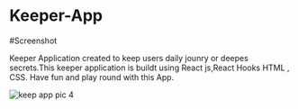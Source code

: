 # Keeper-App
#Screenshot

Keeper Application created to keep users daily jounry or  deepes secrets.This keeper application is buildt using React js,React Hooks 
HTML , CSS. 
Have fun and play round with this App.




![keep app pic 4](https://user-images.githubusercontent.com/46546858/155820318-090b0b1d-cac5-49c8-8d29-90fbb8fea7c6.PNG)

